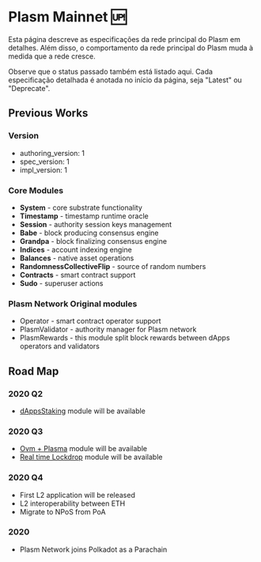 # Plasm Mainnet 🆙

Esta página descreve as especificações da rede principal do Plasm em detalhes. Além disso, o comportamento da rede principal do Plasm muda à medida que a rede cresce.

Observe que o status passado também está listado aqui. Cada especificação detalhada é anotada no início da página, seja "Latest" ou "Deprecate".

## Previous Works

### Version

* authoring\_version: 1
* spec\_version: 1
* impl\_version: 1

### Core Modules

* **System** - core substrate functionality
* **Timestamp** - timestamp runtime oracle
* **Session** - authority session keys management
* **Babe** - block producing consensus engine
* **Grandpa** - block finalizing consensus engine
* **Indices** - account indexing engine
* **Balances** - native asset operations
* **RandomnessCollectiveFlip** - source of random numbers
* **Contracts** - smart contract support
* **Sudo** - superuser actions

### Plasm Network Original modules

* Operator - smart contract operator support
* PlasmValidator - authority manager for Plasm network
* PlasmRewards - this module split block rewards between dApps operators and validators

## Road Map

### 2020 Q2

* [dAppsStaking](https://github.com/staketechnologies/plasmdocs/tree/6321fe1f19becdbf1e329e0732b98b5d41274bc9/PlasmNetwork/dAppsRewards.md) module will be available

### 2020 Q3

* [Ovm + Plasma](https://github.com/staketechnologies/plasmdocs/tree/6321fe1f19becdbf1e329e0732b98b5d41274bc9/TechnicalChapter/OVM.md) module will be available
* [Real time Lockdrop](https://github.com/staketechnologies/plasmdocs/tree/6321fe1f19becdbf1e329e0732b98b5d41274bc9/PlasmNetwork/RealtimeLockdrop.md) module will be available

### 2020 Q4

* First L2 application will be released
* L2 interoperability between ETH
* Migrate to NPoS from PoA

### 2020

* Plasm Network joins Polkadot as a Parachain

